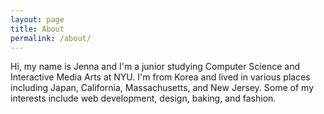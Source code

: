 ```yaml
---
layout: page
title: About
permalink: /about/
---
```


Hi, my name is Jenna and I'm a junior studying Computer Science and Interactive Media Arts at NYU. I'm from Korea and lived in various places including Japan, California, Massachusetts, and New Jersey. Some of my interests include web development, design, baking, and fashion.
